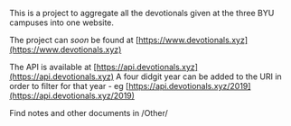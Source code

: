 This is a project to aggregate all the devotionals given at the three BYU campuses into one website.

The project can *soon* be found at [https://www.devotionals.xyz](https://www.devotionals.xyz)

The API is available at [https://api.devotionals.xyz](https://api.devotionals.xyz)
	A four didgit year can be added to the URI in order to filter for that year - eg [https://api.devotionals.xyz/2019](https://api.devotionals.xyz/2019)

Find notes and other documents in /Other/